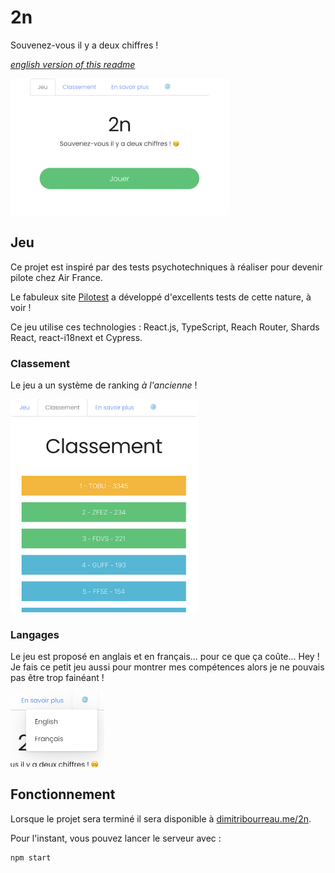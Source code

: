 # 2n

Souvenez-vous il y a deux chiffres !

_[english version of this readme](https://github.com/tobudim/2n/readme/en.md)_

<img src="readme/game.png" alt="homepage" width="350" />

## Jeu

Ce projet est inspiré par des tests psychotechniques à réaliser pour devenir pilote chez Air France.

Le fabuleux site [Pilotest](https://pilotest.com) a développé d'excellents tests de cette nature, à voir !

Ce jeu utilise ces technologies : React.js, TypeScript, Reach Router, Shards React, react-i18next et Cypress.

### Classement

Le jeu a un système de ranking _à l'ancienne_ !

<img src="readme/rank.png" alt="rank" width="300" />

### Langages

Le jeu est proposé en anglais et en français... pour ce que ça coûte... Hey ! Je fais ce petit jeu aussi pour montrer mes compétences alors je ne pouvais pas être trop fainéant !

<img src="readme/lang.png" alt="lang" width="150" />

## Fonctionnement

Lorsque le projet sera terminé il sera disponible à [dimitribourreau.me/2n](https://dimitribourreau.me/2n).

Pour l'instant, vous pouvez lancer le serveur avec :

```bash
npm start
```
